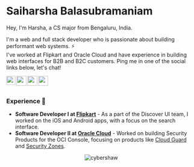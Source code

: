 # Saiharsha Balasubramaniam

Hey, I'm Harsha, a CS major from Bengaluru, India. 

I'm a web and full stack developer who is passionate about building performant web systems. ⚡ <br />
I've worked at Flipkart and Oracle Cloud and have experience in building web interfaces for B2B and B2C customers. Ping me in one of the social links below, let's chat!

<a href="https://www.linkedin.com/in/saiharshab/">
  <img align="left" width="24px" src="https://cdn.jsdelivr.net/npm/simple-icons@v3/icons/linkedin.svg"  />
</a>
<a href="https://x.com/cybershaw42">
  <img align="left" width="26px" src="https://cdn.jsdelivr.net/npm/simple-icons@v3/icons/twitter.svg" />
</a>
<a href="mailto:saibalsu@gmail.com">
  <img align="left" width="26px" src="https://cdn.jsdelivr.net/npm/simple-icons@v3/icons/gmail.svg" />
</a>
<a href="https://medium.com/@cyberShaw">
  <img align="left" width="26px" src="https://cdn.jsdelivr.net/npm/simple-icons@v3/icons/medium.svg" />
</a>

<br />
<br />

### Experience 🚀
- **Software Developer I at [Flipkart](https://tech.flipkart.com/)** - As a part of the Discover UI team, I worked on the iOS and Android apps, with a focus on the search interface.
- **Software Developer II at [Oracle Cloud](https://www.oracle.com/in/cloud/)** - Worked on building Security Products for the OCI Console, focusing on products like [Cloud Guard](https://www.oracle.com/in/security/cloud-security/cloud-guard/) and [Security Zones](https://docs.oracle.com/iaas/security-zone/using/security-zones.htm).


<p align="center"> <img src="https://komarev.com/ghpvc/?username=cybershaw" alt="cybershaw" /> </p>
